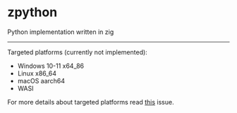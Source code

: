 # zpython
Python implementation written in zig

---
Targeted platforms (currently not implemented):
* Windows 10-11 x64_86
* Linux x86_64
* macOS aarch64
* WASI

For more details about targeted platforms read [this](https://github.com/zigpython/zpython/issues/1) issue. 